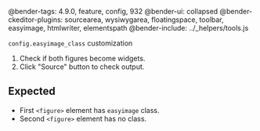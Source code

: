 @bender-tags: 4.9.0, feature, config, 932
@bender-ui: collapsed
@bender-ckeditor-plugins: sourcearea, wysiwygarea, floatingspace, toolbar, easyimage, htmlwriter, elementspath
@bender-include: ../_helpers/tools.js

`config.easyimage_class` customization

1. Check if both figures become widgets.
1. Click "Source" button to check output.

## Expected

* First `<figure>` element has `easyimage` class.
* Second `<figure>` element has no class.
